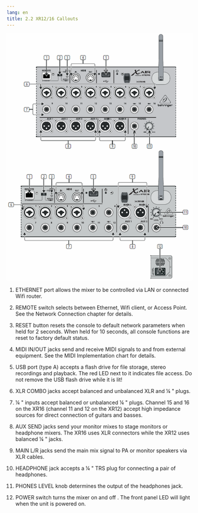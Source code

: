 ```yaml
---
lang: en
title: 2.2 XR12/16 Callouts
---
```


![XR12/16 Callouts Image](/assets/img/x-air_manual/XR12_callouts.png)

1. ETHERNET port allows the mixer to be controlled via LAN or connected Wifi router.

2. REMOTE switch selects between Ethernet, Wifi client, or Access Point.
    See the Network Connection chapter for details.

3. RESET button resets the console to default network parameters when held for
    2 seconds. When held for 10 seconds, all console functions are reset
    to factory default status.

4. MIDI IN/OUT jacks send and receive MIDI signals to and from external equipment.
    See the MIDI Implementation chart for details.

5. USB port (type A) accepts a flash drive for file storage, stereo recordings
    and playback. The red LED next to it indicates file access.
    Do not remove the USB flash drive while it is lit!

6. XLR COMBO jacks accept balanced and unbalanced XLR and ¼ " plugs.

7. ¼ " inputs accept balanced or unbalanced ¼ " plugs. Channel 15 and 16
    on the XR16 (channel 11 and 12 on the XR12) accept high impedance sources
    for direct connection of guitars and basses.

8. AUX SEND jacks send your monitor mixes to stage monitors or headphone mixers.
    The XR16 uses XLR connectors while the XR12 uses balanced ¼ " jacks.

9. MAIN L/R jacks send the main mix signal to PA or monitor speakers via XLR cables.

10. HEADPHONE jack accepts a ¼ " TRS plug for connecting a pair of headphones.

11. PHONES LEVEL knob determines the output of the headphones jack.

12. POWER switch turns the mixer on and off . The front panel LED will light
    when the unit is powered on.
